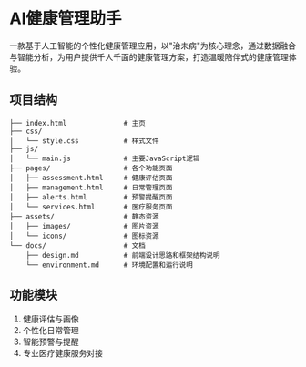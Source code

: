 # AI健康管理助手

一款基于人工智能的个性化健康管理应用，以"治未病"为核心理念，通过数据融合与智能分析，为用户提供千人千面的健康管理方案，打造温暖陪伴式的健康管理体验。

## 项目结构

```
├── index.html              # 主页
├── css/
│   └── style.css           # 样式文件
├── js/
│   └── main.js             # 主要JavaScript逻辑
├── pages/                  # 各个功能页面
│   ├── assessment.html     # 健康评估页面
│   ├── management.html     # 日常管理页面
│   ├── alerts.html         # 预警提醒页面
│   └── services.html       # 医疗服务页面
├── assets/                 # 静态资源
│   ├── images/             # 图片资源
│   └── icons/              # 图标资源
└── docs/                   # 文档
    ├── design.md           # 前端设计思路和框架结构说明
    └── environment.md      # 环境配置和运行说明
```

## 功能模块

1. 健康评估与画像
2. 个性化日常管理
3. 智能预警与提醒
4. 专业医疗健康服务对接